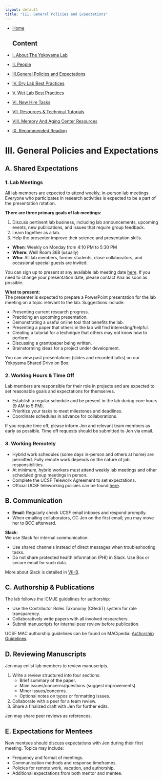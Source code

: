 ```yaml
---
layout: default
title: "III. General Policies and Expectations"
---
```



- [Home](index.md)

  ## Content
- [I. About The Yokoyama Lab](I_About_The_Yokoyama_Lab.md)
- [II. People](II_People.md)
- [III.General Policies and Expectations](III_General_Policies_and_Expectations.md)
- [IV. Dry Lab Best Practices](IV_Dry_Lab_Best_Practices.md)
- [V. Wet Lab Best Practices](V_Wet_Lab_Best_Practices.md)
- [VI. New Hire Tasks](VI_New_Hire_Tasks.md)
- [VII. Resources & Technical Tutorials](VII_Resources_&_Technical_Tutorials.md)
- [VIII. Memory And Aging Center Resources](VIII_Memory_And_Aging_Center_Resources.md)
- [IX. Recommended Reading](IX_Recommended_Reading.md)

# III. General Policies and Expectations

## A. Shared Expectations

### 1. Lab Meetings

All lab members are expected to attend weekly, in-person lab meetings. Everyone who participates in research activities is expected to be a part of the presentation rotation. 

**There are three primary goals of lab meetings:**
1. Discuss pertinent lab business, including lab announcements, upcoming events, new publications, and issues that require group feedback.
2. Learn together as a lab.
3. Help the presenter improve their science and presentation skills.

- **When**: Weekly on Monday from 4:10 PM to 5:30 PM  
- **Where**: Weill Room 368 (usually)  
- **Who**: All lab members, former students, close collaborators, and occasional special guests are invited.  

You can sign up to present at any available lab meeting date [here](#). If you need to change your presentation date, please contact Ana as soon as possible.

**What to present:**  
The presenter is expected to prepare a PowerPoint presentation for the lab meeting on a topic relevant to the lab. Suggestions include:  
- Presenting current research progress.
- Practicing an upcoming presentation.
- Demonstrating a useful online tool that benefits the lab.
- Presenting a paper that others in the lab will find interesting/helpful.
- Creating a tutorial for a technique that others may not know how to perform.
- Discussing a grant/paper being written.
- Brainstorming ideas for a project under development.  

You can view past presentations (slides and recorded talks) on our Yokoyama Shared Drive on Box.

### 2. Working Hours & Time Off

Lab members are responsible for their role in projects and are expected to set reasonable goals and expectations for themselves.  
- Establish a regular schedule and be present in the lab during core hours (9 AM to 5 PM).  
- Prioritize your tasks to meet milestones and deadlines.  
- Coordinate schedules in advance for collaborations.  

If you require time off, please inform Jen and relevant team members as early as possible. Time off requests should be submitted to Jen via email.

### 3. Working Remotely

- Hybrid work schedules (some days in-person and others at home) are permitted. Fully remote work depends on the nature of job responsibilities.  
- At minimum, hybrid workers must attend weekly lab meetings and other scheduled group meetings in person.  
- Complete the UCSF Telework Agreement to set expectations.  
- Official UCSF teleworking policies can be found [here](https://hr.ucsf.edu/resources/policies/telework).

## B. Communication

- **Email**: Regularly check UCSF email inboxes and respond promptly.  
- When emailing collaborators, CC Jen on the first email; you may move her to BCC afterward.  

**Slack**:  
We use Slack for internal communication.  
- Use shared channels instead of direct messages when troubleshooting tasks.  
- Do not share protected health information (PHI) in Slack. Use Box or secure email for such data.

More about Slack is detailed in [VII-B](#).

## C. Authorship & Publications

The lab follows the ICMJE guidelines for authorship:  
- Use the Contributor Roles Taxonomy (CRediT) system for role transparency.  
- Collaboratively write papers with all involved researchers.  
- Submit manuscripts for internal peer review before publication.  

UCSF MAC authorship guidelines can be found on MACipedia: [Authorship Guidelines](https://wiki.library.ucsf.edu/download/attachments/407113641/Authorship%20Guidelines_10.15.21_final.docx?version=2&modificationDate=1636486867000&api=v2).

## D. Reviewing Manuscripts

Jen may enlist lab members to review manuscripts.  
1. Write a review structured into four sections:
   - Brief summary of the paper.
   - Main issues/concerns/questions (suggest improvements).
   - Minor issues/concerns.
   - Optional notes on typos or formatting issues.
2. Collaborate with a peer for a team review.  
3. Share a finalized draft with Jen for further edits.  

Jen may share peer reviews as references.

## E. Expectations for Mentees

New mentees should discuss expectations with Jen during their first meeting. Topics may include:  
- Frequency and format of meetings.  
- Communication methods and response timeframes.  
- Policies for remote work, vacation, and authorship.  
- Additional expectations from both mentor and mentee.  
